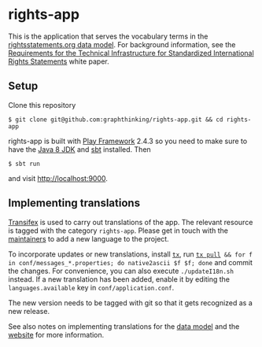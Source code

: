 # rights-app

This is the application that serves the vocabulary terms in the [rightsstatements.org data model](https://github.com/rightsstatements/data-model). For background information, see the [Requirements for the Technical Infrastructure for Standardized International Rights Statements](http://rightsstatements.org/en/documentation/technical-white-paper/) white paper.

## Setup

Clone this repository

    $ git clone git@github.com:graphthinking/rights-app.git && cd rights-app

rights-app is built with [Play Framework](https://www.playframework.com/) 2.4.3 so you need to make sure to have the
[Java 8 JDK](http://www.oracle.com/technetwork/java/javase/downloads/jdk8-downloads-2133151.html)
and [sbt](http://www.scala-sbt.org/download.html) installed. Then

    $ sbt run

and visit [http://localhost:9000](http://localhost:9000).

## Implementing translations

[Transifex](https://www.transifex.com/graphthinking-gmbh/rightsstatementsorg/) is used to carry out translations of the app. The relevant resource is tagged with the category `rights-app`. Please get in touch with the [maintainers](https://www.transifex.com/graphthinking-gmbh/rightsstatementsorg/settings/maintainers/) to add a new language to the project.

To incorporate updates or new translations, install [`tx`](https://docs.transifex.com/client/introduction), run [`tx pull`](https://docs.transifex.com/client/pull#command-options)` && for f in conf/messages_*.properties; do native2ascii $f $f; done` and commit the changes. For convenience, you can also execute `./updateI18n.sh` instead. If a new translation has been added, enable it by editing the `languages.available` key in `conf/application.conf`.

The new version needs to be tagged with git so that it gets recognized as a new release.

See also notes on implementing translations for the [data model](https://github.com/rightsstatements/data-model/blob/master/README.md) and the [website](https://github.com/rightsstatements/rightsstatements.github.io/blob/master/README.md) for more information.
